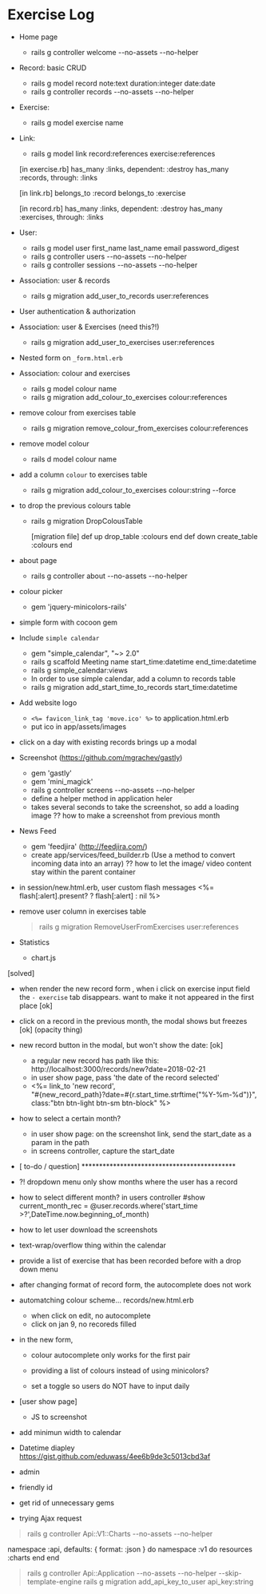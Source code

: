 # Exercise Log
- Home page
  + rails g controller welcome --no-assets --no-helper

- Record: basic CRUD
  + rails g model record note:text duration:integer date:date
  + rails g controller records --no-assets --no-helper

- Exercise:
  + rails g model exercise name

- Link:
  + rails g model link record:references exercise:references

  [in exercise.rb]
    has_many :links, dependent: :destroy
    has_many :records, through: :links

  [in link.rb]
    belongs_to :record
    belongs_to :exercise

  [in record.rb]
    has_many :links, dependent: :destroy
    has_many :exercises, through: :links

- User:
  + rails g model user first_name last_name email password_digest
  + rails g controller users --no-assets --no-helper
  + rails g controller sessions --no-assets --no-helper

- Association: user & records
  + rails g migration add_user_to_records user:references

- User authentication & authorization

- Association: user & Exercises (need this?!)
  + rails g migration add_user_to_exercises user:references

- Nested form on `_form.html.erb`

- Association: colour and exercises
  + rails g model colour name
  + rails g migration add_colour_to_exercises colour:references

- remove colour from exercises table
  + rails g migration remove_colour_from_exercises colour:references

- remove model colour
  + rails d model colour name

- add a column `colour` to exercises table
  + rails g migration add_colour_to_exercises colour:string --force

- to drop the previous colours table
  + rails g migration DropColousTable

    [migration file]
      def up
        drop_table :colours
      end
      def down
        create_table :colours
      end

- about page
  + rails g controller about --no-assets --no-helper

* colour picker
  - gem 'jquery-minicolors-rails'

* simple form with cocoon gem

* Include `simple calendar`
   - gem "simple_calendar", "~> 2.0"
   <!-- + *= require simple_calendar  -->
   + rails g scaffold Meeting name start_time:datetime end_time:datetime
   + rails g simple_calendar:views

   - In order to use simple calendar, add a column to records table
   + rails g migration add_start_time_to_records start_time:datetime

* Add website logo
  - `<%= favicon_link_tag 'move.ico' %>` to application.html.erb
  - put ico in app/assets/images

* click on a day with existing records brings up a modal

* Screenshot (https://github.com/mgrachev/gastly)
  - gem 'gastly'
  - gem 'mini_magick'
  - rails g controller screens --no-assets --no-helper
  - define a helper method in application heler
  - takes several seconds to take the screenshot, so add a loading image
  ?? how to make a screenshot from previous month

* News Feed
  - gem 'feedjira' (http://feedjira.com/)
  - create app/services/feed_builder.rb
    (Use a method to convert incoming data into an array)
  ?? how to let the image/ video content stay within the parent container
  <!-- $('img').css({"width": "50%", "height": "50%"}); -->


* in session/new.html.erb, user custom flash messages
      <%= flash[:alert].present? ? flash[:alert] : nil %>

* remove user column in exercises table
  > rails g migration RemoveUserFromExercises user:references

* Statistics
  - chart.js

[solved]

- when render the new record form , when i click on exercise input field
the `- exercise` tab disappears. want to make it not appeared in the first place [ok]

- click on a record in the previous month, the modal shows but freezes [ok]
  (opacity thing)

- new record button in the modal, but won't show the date: [ok]
  - a regular new record has path like this:
    http://localhost:3000/records/new?date=2018-02-21
  - in user show page, pass 'the date of the record selected'
  - <%= link_to 'new record',      
        "#{new_record_path}?date=#{r.start_time.strftime("%Y-%m-%d")}",
        class:"btn btn-light btn-sm btn-block" %>

- how to select a certain month?
  - in user show page:
    on the screenshot link, send the start_date as a param in the path
  - in screens controller, capture the start_date


* [ to-do / question] ********************************************

- ?! dropdown menu only show months where the user has a record

- how to select different month?
  in users controller #show
  current_month_rec = @user.records.where('start_time >?',DateTime.now.beginning_of_month)


- how to let user download the screenshots

- text-wrap/overflow thing within the calendar

- provide a list of exercise that has been recorded before with a drop down menu


- after changing format of record form, the autocomplete does not work


- automatching colour scheme... records/new.html.erb
  + when click on edit, no autocomplete
  + click on jan 9, no recoreds filled

- in the new form,
  + colour autocomplete only works for the first pair
  + providing a list of colours instead of using minicolors?

  + set a toggle so users do NOT have to input daily

- [user show page]
  + JS to screenshot

- add minimun width to calendar

- Datetime diapley
  https://gist.github.com/eduwass/4ee6b9de3c5013cbd3af

- admin
- friendly id
- get rid of unnecessary gems



- trying Ajax request
> rails g controller Api::V1::Charts --no-assets --no-helper

  namespace :api, defaults: { format: :json } do
    namespace :v1 do
      resources :charts
    end
  end

> rails g controller Api::Application --no-assets --no-helper --skip-template-engine
> rails g migration add_api_key_to_user api_key:string


<!--  -->
